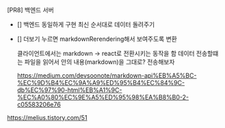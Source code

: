 [PR8] 백엔드 서버

- [] 백엔드 동일하게 구현
  최신 순서대로 데이터 돌려주기
- [] 더보기 누르면 markdownRerendering해서 보여주도록 변환

  클라이언트에서는 markdown -> react로 전환시키는 동작을 함
  데이터 전송할떄는 파일을 읽어서 안의 내용(markdown)을 그대로? 전송해보자

  https://medium.com/devsoonote/markdown-api%EB%A5%BC-%EC%9D%B4%EC%9A%A9%ED%95%B4%EC%84%9C-db%EC%97%90-html%EB%A1%9C-%EC%A0%80%EC%9E%A5%ED%95%98%EA%B8%B0-2-c05583206e76

https://melius.tistory.com/51

